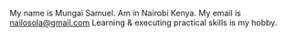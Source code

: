 My name is Mungai Samuel.
Am in Nairobi Kenya.
My email is nailosola@gmail.com
Learning & executing practical skills is my hobby.
